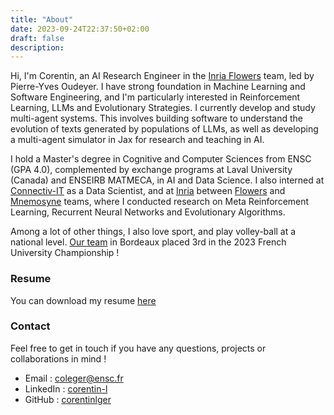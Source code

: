 ```yaml
---
title: "About"
date: 2023-09-24T22:37:50+02:00
draft: false
description: 
---
```


Hi, I'm Corentin, an AI Research Engineer in the [Inria Flowers](https://flowers.inria.fr/) team, led by Pierre-Yves Oudeyer. I have strong foundation in Machine Learning and Software Engineering, and I'm particularly interested in Reinforcement Learning, LLMs and Evolutionary Strategies. I currently develop and study multi-agent systems. This involves building software to understand the evolution of texts generated by populations of LLMs, as well as  developing a multi-agent simulator in Jax for research and teaching in AI.

I hold a Master's degree in Cognitive and Computer Sciences from ENSC (GPA 4.0), complemented by exchange programs at Laval University (Canada) and ENSEIRB MATMECA, in AI and Data Science. I also interned at [Connectiv-IT](http://www.connectiv-it.com/) as a Data Scientist, and at [Inria](https://inria.fr/fr) between [Flowers](https://flowers.inria.fr/) and [Mnemosyne](https://team.inria.fr/mnemosyne/) teams, where I conducted research on Meta Reinforcement Learning, Recurrent Neural Networks and Evolutionary Algorithms.

Among a lot of other things, I also love sport, and play volley-ball at a national level. [Our team](https://drive.google.com/file/d/1FhwyMhKOxN7QKWM3JcCXx-rfS5ZLsxHw/view?usp=sharing) in Bordeaux placed 3rd in the 2023 French University Championship ! 

### Resume 

You can download my resume [here](/resume.pdf) <br />

### Contact 

Feel free to get in touch if you have any questions, projects or collaborations in mind !

- Email : coleger@ensc.fr
- LinkedIn : [corentin-l](https://www.linkedin.com/in/corentin-l/)
- GitHub : [corentinlger](https://github.com/corentinlger)

